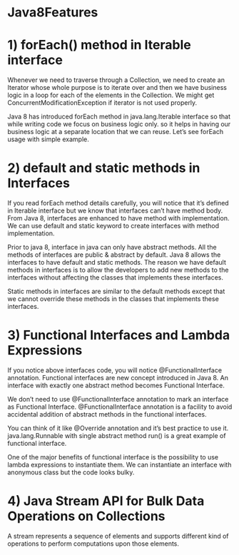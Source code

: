 # Java8Features

# 1) forEach() method in Iterable interface
Whenever we need to traverse through a Collection, we need to create an Iterator whose whole purpose is to iterate over and then we have business logic in a loop for each of the elements in the Collection. 
We might get ConcurrentModificationException if iterator is not used properly.

Java 8 has introduced forEach method in java.lang.Iterable interface so that while writing code we focus on business logic only.
so it helps in having our business logic at a separate location that we can reuse. Let’s see forEach usage with simple example.

# 2) default and static methods in Interfaces
If you read forEach method details carefully, you will notice that it’s defined in Iterable interface but we know that interfaces can’t have method body. 
From Java 8, interfaces are enhanced to have method with implementation. We can use default and static keyword to create interfaces with method implementation.

Prior to java 8, interface in java can only have abstract methods. All the methods of interfaces are public & abstract by default. 
Java 8 allows the interfaces to have default and static methods. 
The reason we have default methods in interfaces is to allow the developers to add new methods to the interfaces without affecting the classes that implements these interfaces.

Static methods in interfaces are similar to the default methods except that we cannot override these methods in the classes that implements these interfaces.

# 3) Functional Interfaces and Lambda Expressions
If you notice above interfaces code, you will notice @FunctionalInterface annotation. Functional interfaces are new concept introduced in Java 8. 
An interface with exactly one abstract method becomes Functional Interface. 

We don’t need to use @FunctionalInterface annotation to mark an interface as Functional Interface. 
@FunctionalInterface annotation is a facility to avoid accidental addition of abstract methods in the functional interfaces. 

You can think of it like @Override annotation and it’s best practice to use it. java.lang.Runnable with single abstract method run() is a great example of functional interface.

One of the major benefits of functional interface is the possibility to use lambda expressions to instantiate them. We can instantiate an interface with anonymous class but the code looks bulky.

# 4) Java Stream API for Bulk Data Operations on Collections
A stream represents a sequence of elements and supports different kind of operations to perform computations upon those elements.



